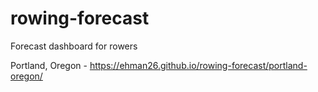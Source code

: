 # rowing-forecast
Forecast dashboard for rowers

Portland, Oregon - https://ehman26.github.io/rowing-forecast/portland-oregon/
